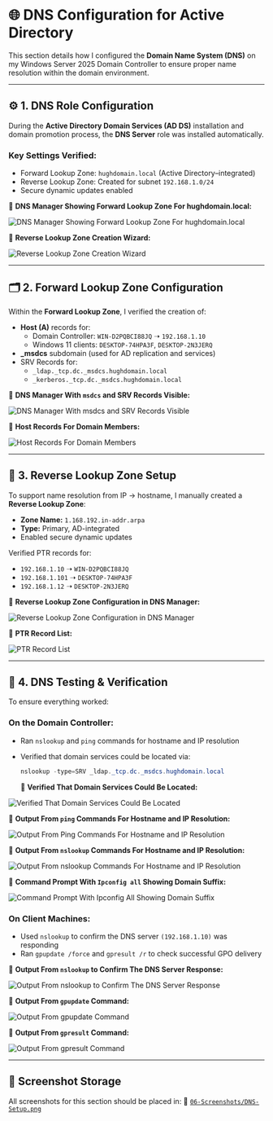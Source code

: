 # 🌐 DNS Configuration for Active Directory

This section details how I configured the **Domain Name System (DNS)** on my Windows Server 2025 Domain Controller to ensure proper name resolution within the domain environment.

---

## ⚙️ 1. DNS Role Configuration

During the **Active Directory Domain Services (AD DS)** installation and domain promotion process, the **DNS Server** role was installed automatically.

### Key Settings Verified:
- Forward Lookup Zone: `hughdomain.local` (Active Directory–integrated)
- Reverse Lookup Zone: Created for subnet `192.168.1.0/24`
- Secure dynamic updates enabled

📸 **DNS Manager Showing Forward Lookup Zone For hughdomain.local:**

![DNS Manager Showing Forward Lookup Zone For hughdomain.local](https://github.com/user-attachments/assets/49da0768-4f2f-4e93-89a0-7497c99bec09)

📸 **Reverse Lookup Zone Creation Wizard:**

![Reverse Lookup Zone Creation Wizard](https://github.com/user-attachments/assets/10ebd273-c1a7-4e61-8323-b29e8f0225b2)

---

## 🗂️ 2. Forward Lookup Zone Configuration

Within the **Forward Lookup Zone**, I verified the creation of:

- **Host (A)** records for:
  - Domain Controller: `WIN-D2PQBCI88JQ` ➝ `192.168.1.10`
  - Windows 11 clients: `DESKTOP-74HPA3F`, `DESKTOP-2N3JERQ`
- **_msdcs** subdomain (used for AD replication and services)
- SRV Records for:
  - `_ldap._tcp.dc._msdcs.hughdomain.local`
  - `_kerberos._tcp.dc._msdcs.hughdomain.local`

📸 **DNS Manager With `msdcs` and SRV Records Visible:**

![DNS Manager With msdcs and SRV Records Visible](https://github.com/user-attachments/assets/6bdf6414-3673-4d76-91bb-3635bb6687bc)

📸 **Host Records For Domain Members:**

![Host Records For Domain Members](https://github.com/user-attachments/assets/799d22f0-446d-4598-810b-0c1c1d01e820)

---

## 🔄 3. Reverse Lookup Zone Setup

To support name resolution from IP → hostname, I manually created a **Reverse Lookup Zone**:

- **Zone Name:** `1.168.192.in-addr.arpa`
- **Type:** Primary, AD-integrated
- Enabled secure dynamic updates

Verified PTR records for:
- `192.168.1.10` ➝ `WIN-D2PQBCI88JQ`
- `192.168.1.101` ➝ `DESKTOP-74HPA3F`
- `192.168.1.12` ➝ `DESKTOP-2N3JERQ`

📸 **Reverse Lookup Zone Configuration in DNS Manager:**

![Reverse Lookup Zone Configuration in DNS Manager](https://github.com/user-attachments/assets/60a91dd9-dff6-43f8-9377-c609b3e6f845)

📸 **PTR Record List:**

![PTR Record List](https://github.com/user-attachments/assets/e4d77d55-e09a-4fcf-a2cf-062d0f4be1e1)

---

## 🧪 4. DNS Testing & Verification

To ensure everything worked:

### On the Domain Controller:
- Ran `nslookup` and `ping` commands for hostname and IP resolution  
- Verified that domain services could be located via:

  ```powershell
  nslookup -type=SRV _ldap._tcp.dc._msdcs.hughdomain.local
  ```
  📸 **Verified That Domain Services Could Be Located:**

![Verified That Domain Services Could Be Located](https://github.com/user-attachments/assets/d1886a50-33e2-4383-a1cc-c511cfecae4a)

📸 **Output From `ping` Commands For Hostname and IP Resolution:**

![Output From Ping Commands For Hostname and IP Resolution](https://github.com/user-attachments/assets/4399c704-b426-4fd2-a349-3532c22f2d9d)

📸 **Output From `nslookup` Commands For Hostname and IP Resolution:**

![Output From `nslookup` Commands For Hostname and IP Resolution](https://github.com/user-attachments/assets/d166a456-0d28-4956-adc6-3c537ed42c6e)

📸 **Command Prompt With `Ipconfig all` Showing Domain Suffix:**

![Command Prompt With Ipconfig All Showing Domain Suffix](https://github.com/user-attachments/assets/d65ecde3-ce87-4e26-ad71-4946ab0d98c0)

### On Client Machines:
- Used `nslookup` to confirm the DNS server `(192.168.1.10)` was responding
- Ran `gpupdate /force` and `gpresult /r` to check successful GPO delivery

📸 **Output From `nslookup` to Confirm The DNS Server Response:**

![Output From `nslookup` to Confirm The DNS Server Response](https://github.com/user-attachments/assets/05855f94-6b9f-4bd7-a129-b205c8993f35)

📸 **Output From `gpupdate` Command:**

![Output From `gpupdate` Command](https://github.com/user-attachments/assets/284e084a-7b85-455d-abbf-9117d30b444f)

📸 **Output From `gpresult` Command:**

![Output From `gpresult` Command](https://github.com/user-attachments/assets/310ebd8a-498f-4426-bd5a-96ef72c4823c)

---

## 📁 Screenshot Storage
All screenshots for this section should be placed in:
📂 [`06-Screenshots/DNS-Setup.png`](https://github.com/Hugh-Kumbi/Hugh-Kumbi-Active-Directory-Lab/blob/main/06-Screenshots/V.%20DNS-Setup/README.md)
